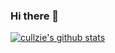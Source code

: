 ### Hi there 👋

[![cullzie's github stats](https://github-readme-stats.vercel.app/api?username=cullzie&show_icons=true&theme=dracula)](https://github.com/anuraghazra/github-readme-stats)

<!--
**cullzie/cullzie** is a ✨ _special_ ✨ repository because its `README.md` (this file) appears on your GitHub profile.

Here are some ideas to get you started:

- 🔭 I’m currently working on ...
- 🌱 I’m currently learning ...
- 👯 I’m looking to collaborate on ...
- 🤔 I’m looking for help with ...
- 💬 Ask me about ...
- 📫 How to reach me: ...
- 😄 Pronouns: ...
- ⚡ Fun fact: ...
-->
